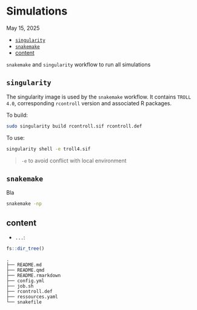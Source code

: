 # Simulations
May 15, 2025

- [`singularity`](#singularity)
- [`snakemake`](#snakemake)
- [content](#content)

`snakemake` and `singularity` workflow to run all simulations

## `singularity`

The singularity image is used by the `snakemake` workflow. It contains
`TROLL 4.0`, corresponding `rcontroll` version and associated R
packages.

To build:

``` bash
sudo singularity build rcontroll.sif rcontroll.def
```

To use:

``` bash
singularity shell -e troll4.sif 
```

> `-e` to avoid conflict with local environment

## `snakemake`

Bla

``` bash
snakemake -np
```

## content

- `...`:

``` r
fs::dir_tree()
```

    .
    ├── README.md
    ├── README.qmd
    ├── README.rmarkdown
    ├── config.yml
    ├── job.sh
    ├── rcontroll.def
    ├── ressources.yaml
    └── snakefile
